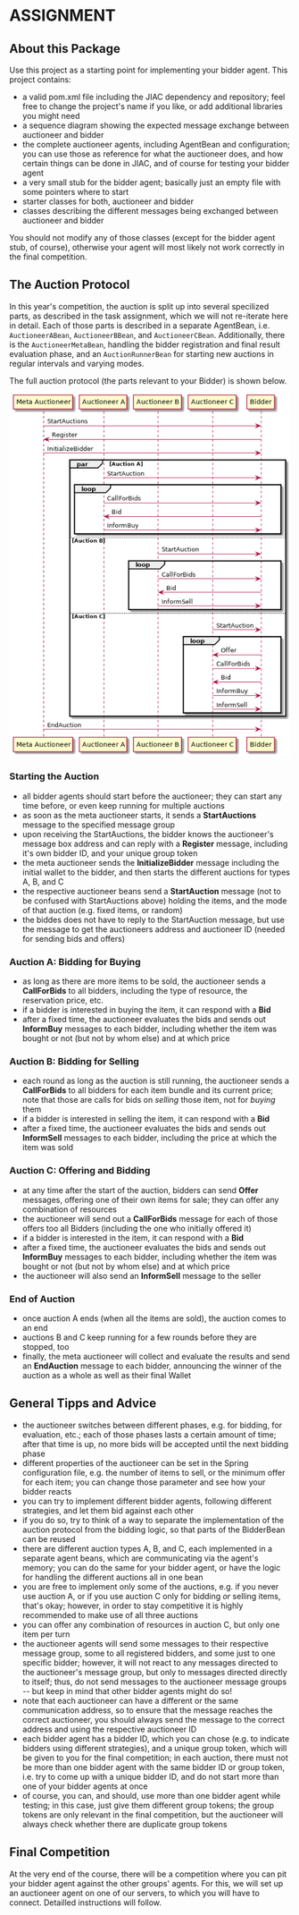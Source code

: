 ASSIGNMENT
======

About this Package
------------------

Use this project as a starting point for implementing your bidder agent. This project contains:

- a valid pom.xml file including the JIAC dependency and repository; feel free to change the project's name if you like, or add additional libraries you might need
- a sequence diagram showing the expected message exchange between auctioneer and bidder
- the complete auctioneer agents, including AgentBean and configuration; you can use those as reference for what the auctioneer does, and how certain things can be done in JIAC, and of course for testing your bidder agent
- a very small stub for the bidder agent; basically just an empty file with some pointers where to start
- starter classes for both, auctioneer and bidder
- classes describing the different messages being exchanged between auctioneer and bidder

You should not modify any of those classes (except for the bidder agent stub, of course), otherwise your agent will most likely not work correctly in the final competition.


The Auction Protocol
--------------------

In this year's competition, the auction is split up into several specilized parts, as described in the task assignment, which we will not re-iterate here in detail. Each of those parts is described in a separate AgentBean, i.e. `AuctioneerABean`, `AuctioneerBBean`, and `AuctioneerCBean`. Additionally, there is the `AuctioneerMetaBean`, handling the bidder registration and final result evaluation phase, and an `AuctionRunnerBean` for starting new auctions in regular intervals and varying modes.

The full auction protocol (the parts relevant to your Bidder) is shown below.

![auction protocol sequence diagram](sequence.png)

### Starting the Auction

- all bidder agents should start before the auctioneer; they can start any time before, or even keep running for multiple auctions
- as soon as the meta auctioneer starts, it sends a **StartAuctions** message to the specified message group
- upon receiving the StartAuctions, the bidder knows the auctioneer's message box address and can reply with a **Register** message, including it's own bidder ID, and your unique group token
- the meta auctioneer sends the **InitializeBidder** message including the initial wallet to the bidder, and then starts the different auctions for types A, B, and C
- the respective auctioneer beans send a **StartAuction** message (not to be confused with StartAuctions above) holding the items, and the mode of that auction (e.g. fixed items, or random)
- the biddes does not have to reply to the StartAuction message, but use the message to get the auctioneers address and auctioneer ID (needed for sending bids and offers)

### Auction A: Bidding for Buying
- as long as there are more items to be sold, the auctioneer sends a **CallForBids** to all bidders, including the type of resource, the reservation price, etc.
- if a bidder is interested in buying the item, it can respond with a **Bid**
- after a fixed time, the auctioneer evaluates the bids and sends out **InformBuy** messages to each bidder, including whether the item was bought or not (but not by whom else) and at which price

### Auction B: Bidding for Selling
- each round as long as the auction is still running, the auctioneer sends a **CallForBids** to all bidders for each item bundle and its current price; note that those are calls for bids on _selling_ those item, not for _buying_ them
- if a bidder is interested in selling the item, it can respond with a **Bid**
- after a fixed time, the auctioneer evaluates the bids and sends out **InformSell** messages to each bidder, including the price at which the item was sold

### Auction C: Offering and Bidding

- at any time after the start of the auction, bidders can send **Offer** messages, offering one of their own items for sale; they can offer any combination of resources
- the auctioneer will send out a **CallForBids** message for each of those offers too all Bidders (including the one who initially offered it)
- if a bidder is interested in the item, it can respond with a **Bid**
- after a fixed time, the auctioneer evaluates the bids and sends out **InformBuy** messages to each bidder, including whether the item was bought or not (but not by whom else) and at which price
- the auctioneer will also send an **InformSell** message to the seller

### End of Auction

- once auction A ends (when all the items are sold), the auction comes to an end
- auctions B and C keep running for a few rounds before they are stopped, too
- finally, the meta auctioneer will collect and evaluate the results and send an **EndAuction** message to each bidder, announcing the winner of the auction as a whole as well as their final Wallet


General Tipps and Advice
------------------------

- the auctioneer switches between different phases, e.g. for bidding, for evaluation, etc.; each of those phases lasts a certain amount of time; after that time is up, no more bids will be accepted until the next bidding phase
- different properties of the auctioneer can be set in the Spring configuration file, e.g. the number of items to sell, or the minimum offer for each item; you can change those parameter and see how your bidder reacts
- you can try to implement different bidder agents, following different strategies, and let them bid against each other
- if you do so, try to think of a way to separate the implementation of the auction protocol from the bidding logic, so that parts of the BidderBean can be reused
- there are different auction types A, B, and C, each implemented in a separate agent beans, which are communicating via the agent's memory; you can do the same for your bidder agent, or have the logic for handling the different auctions all in one bean
- you are free to implement only some of the auctions, e.g. if you never use auction A, or if you use auction C only for bidding _or_ selling items, that's okay; however, in order to stay competitive it is highly recommended to make use of all three auctions
- you can offer any combination of resources in auction C, but only one item per turn
- the auctioneer agents will send some messages to their respective message group, some to all registered bidders, and some just to one specific bidder; however, it will not react to any messages directed to the auctioneer's message group, but only to messages directed directly to itself; thus, do not send messages to the auctioneer message groups -- but keep in mind that other bidder agents might do so!
- note that each auctioneer can have a different or the same communication address, so to ensure that the message reaches the correct auctioneer, you should always send the message to the correct address and using the respective auctioneer ID
- each bidder agent has a bidder ID, which you can chose (e.g. to indicate bidders using different strategies), and a unique group token, which will be given to you for the final competition; in each auction, there must not be more than one bidder agent with the same bidder ID or group token, i.e. try to come up with a unique bidder ID, and do not start more than one of your bidder agents at once
- of course, you can, and should, use more than one bidder agent while testing; in this case, just give them different group tokens; the group tokens are only relevant in the final competition, but the auctioneer will always check whether there are duplicate group tokens


Final Competition
-----------------

At the very end of the course, there will be a competition where you can pit your bidder agent against the other groups' agents. For this, we will set up an auctioneer agent on one of our servers, to which you will have to connect. Detailled instructions will follow.

